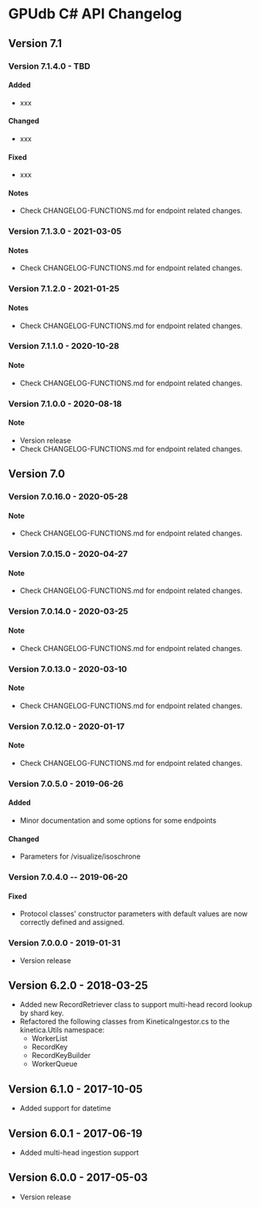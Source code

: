 # GPUdb C# API Changelog

## Version 7.1

### Version 7.1.4.0 - TBD

#### Added
-   xxx

#### Changed
-   xxx

#### Fixed
-   xxx

#### Notes
-   Check CHANGELOG-FUNCTIONS.md for endpoint related changes.


### Version 7.1.3.0 - 2021-03-05

#### Notes
-   Check CHANGELOG-FUNCTIONS.md for endpoint related changes.



### Version 7.1.2.0 - 2021-01-25

#### Notes
-   Check CHANGELOG-FUNCTIONS.md for endpoint related changes.



### Version 7.1.1.0 - 2020-10-28

#### Note
-   Check CHANGELOG-FUNCTIONS.md for endpoint related changes.



### Version 7.1.0.0 - 2020-08-18

#### Note
-   Version release
-   Check CHANGELOG-FUNCTIONS.md for endpoint related changes.


## Version 7.0

### Version 7.0.16.0 - 2020-05-28

#### Note
-   Check CHANGELOG-FUNCTIONS.md for endpoint related changes.


### Version 7.0.15.0 - 2020-04-27

#### Note
-   Check CHANGELOG-FUNCTIONS.md for endpoint related changes.



### Version 7.0.14.0 - 2020-03-25

#### Note
-   Check CHANGELOG-FUNCTIONS.md for endpoint related changes.



### Version 7.0.13.0 - 2020-03-10

#### Note
-   Check CHANGELOG-FUNCTIONS.md for endpoint related changes.



### Version 7.0.12.0 - 2020-01-17

#### Note
-   Check CHANGELOG-FUNCTIONS.md for endpoint related changes.


### Version 7.0.5.0 - 2019-06-26

#### Added
-   Minor documentation and some options for some endpoints

#### Changed
-   Parameters for /visualize/isoschrone


### Version 7.0.4.0 -- 2019-06-20

#### Fixed
-   Protocol classes' constructor parameters with default values
    are now correctly defined and assigned.

### Version 7.0.0.0 - 2019-01-31

-   Version release


## Version 6.2.0 - 2018-03-25

-   Added new RecordRetriever class to support multi-head record lookup by
    shard key.
-   Refactored the following classes from KineticaIngestor.cs to
    the kinetica.Utils namespace:
    -   WorkerList
    -   RecordKey
    -   RecordKeyBuilder
    -   WorkerQueue


## Version 6.1.0 - 2017-10-05

-   Added support for datetime


## Version 6.0.1 - 2017-06-19

-   Added multi-head ingestion support


## Version 6.0.0 - 2017-05-03

-   Version release
